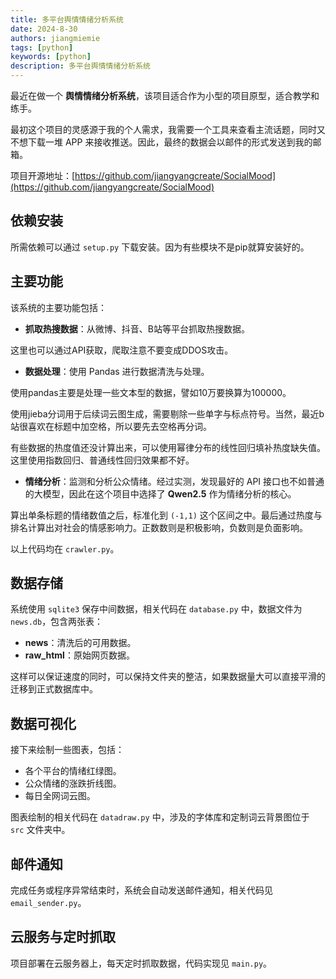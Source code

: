 ```yaml
---
title: 多平台舆情情绪分析系统
date: 2024-8-30
authors: jiangmiemie
tags: [python]
keywords: [python]
description: 多平台舆情情绪分析系统
---
```



最近在做一个 **舆情情绪分析系统**，该项目适合作为小型的项目原型，适合教学和练手。

最初这个项目的灵感源于我的个人需求，我需要一个工具来查看主流话题，同时又不想下载一堆 APP 来接收推送。因此，最终的数据会以邮件的形式发送到我的邮箱。

项目开源地址：[https://github.com/jiangyangcreate/SocialMood](https://github.com/jiangyangcreate/SocialMood)

## 依赖安装

所需依赖可以通过 `setup.py` 下载安装。因为有些模块不是pip就算安装好的。

## 主要功能

该系统的主要功能包括：
- **抓取热搜数据**：从微博、抖音、B站等平台抓取热搜数据。

这里也可以通过API获取，爬取注意不要变成DDOS攻击。

- **数据处理**：使用 Pandas 进行数据清洗与处理。

使用pandas主要是处理一些文本型的数据，譬如10万要换算为100000。

使用jieba分词用于后续词云图生成，需要剔除一些单字与标点符号。当然，最近b站很喜欢在标题中加空格，所以要先去空格再分词。

有些数据的热度值还没计算出来，可以使用幂律分布的线性回归填补热度缺失值。这里使用指数回归、普通线性回归效果都不好。

- **情绪分析**：监测和分析公众情绪。经过实测，发现最好的 API 接口也不如普通的大模型，因此在这个项目中选择了 **Qwen2.5** 作为情绪分析的核心。

算出单条标题的情绪数值之后，标准化到 `(-1,1)` 这个区间之中。最后通过热度与排名计算出对社会的情感影响力。正数数则是积极影响，负数则是负面影响。

以上代码均在 `crawler.py`。

## 数据存储

系统使用 `sqlite3` 保存中间数据，相关代码在 `database.py` 中，数据文件为 `news.db`，包含两张表：
- **news**：清洗后的可用数据。
- **raw_html**：原始网页数据。

这样可以保证速度的同时，可以保持文件夹的整洁，如果数据量大可以直接平滑的迁移到正式数据库中。

## 数据可视化

接下来绘制一些图表，包括：
- 各个平台的情绪红绿图。
- 公众情绪的涨跌折线图。
- 每日全网词云图。

图表绘制的相关代码在 `datadraw.py` 中，涉及的字体库和定制词云背景图位于 `src` 文件夹中。

## 邮件通知

完成任务或程序异常结束时，系统会自动发送邮件通知，相关代码见 `email_sender.py`。

## 云服务与定时抓取

项目部署在云服务器上，每天定时抓取数据，代码实现见 `main.py`。
